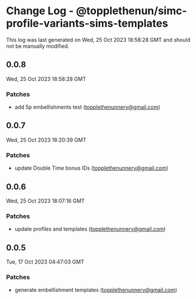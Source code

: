 # Change Log - @topplethenun/simc-profile-variants-sims-templates

This log was last generated on Wed, 25 Oct 2023 18:58:28 GMT and should not be manually modified.

<!-- Start content -->

## 0.0.8

Wed, 25 Oct 2023 18:58:28 GMT

### Patches

- add 5p embellishments test (topplethenunnery@gmail.com)

## 0.0.7

Wed, 25 Oct 2023 18:20:39 GMT

### Patches

- update Double Time bonus IDs (topplethenunnery@gmail.com)

## 0.0.6

Wed, 25 Oct 2023 18:07:16 GMT

### Patches

- update profiles and templates (topplethenunnery@gmail.com)

## 0.0.5

Tue, 17 Oct 2023 04:47:03 GMT

### Patches

- generate embellishment templates (topplethenunnery@gmail.com)
